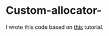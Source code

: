 # Custom-allocator-

I wrote this code based on <a href="http://www.inf.udec.cl/~leo/Malloc_tutorial.pdf">this</a> tutorial.
